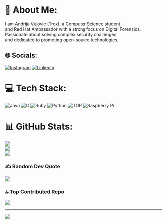 # 💫 About Me:
I am Andrija Vujović (Trox), a Computer Science student<br>and Red Hat Ambassador with a strong focus on Digital Forensics.<br>Passionate about solving complex security challenges <br>and dedicated to promoting open-source technologies.


## 🌐 Socials:
[![Instagram](https://img.shields.io/badge/Instagram-%23E4405F.svg?logo=Instagram&logoColor=white)](https://instagram.com/kernelpanika) [![LinkedIn](https://img.shields.io/badge/LinkedIn-%230077B5.svg?logo=linkedin&logoColor=white)](https://linkedin.com/in/andrija-vujovic-trox) 

# 💻 Tech Stack:
![Java](https://img.shields.io/badge/java-%23ED8B00.svg?style=for-the-badge&logo=openjdk&logoColor=white) ![C](https://img.shields.io/badge/c-%2300599C.svg?style=for-the-badge&logo=c&logoColor=white) ![Ruby](https://img.shields.io/badge/ruby-%23CC342D.svg?style=for-the-badge&logo=ruby&logoColor=white) ![Python](https://img.shields.io/badge/python-3670A0?style=for-the-badge&logo=python&logoColor=ffdd54) ![TOR](https://img.shields.io/badge/tor-%237E4798.svg?style=for-the-badge&logo=tor-project&logoColor=white) ![Raspberry Pi](https://img.shields.io/badge/-Raspberry_Pi-C51A4A?style=for-the-badge&logo=Raspberry-Pi)
# 📊 GitHub Stats:
![](https://github-readme-stats.vercel.app/api?username=tr0x1337&theme=dark&hide_border=false&include_all_commits=false&count_private=false)<br/>
![](https://nirzak-streak-stats.vercel.app/?user=tr0x1337&theme=dark&hide_border=false)<br/>
![](https://github-readme-stats.vercel.app/api/top-langs/?username=tr0x1337&theme=dark&hide_border=false&include_all_commits=false&count_private=false&layout=compact)

### ✍️ Random Dev Quote
![](https://quotes-github-readme.vercel.app/api?type=horizontal&theme=radical)

### 🔝 Top Contributed Repo
![](https://github-contributor-stats.vercel.app/api?username=tr0x1337&limit=5&theme=dark&combine_all_yearly_contributions=true)

---
[![](https://visitcount.itsvg.in/api?id=tr0x1337&icon=5&color=0)](https://visitcount.itsvg.in)

<!-- Proudly created with GPRM ( https://gprm.itsvg.in ) -->

